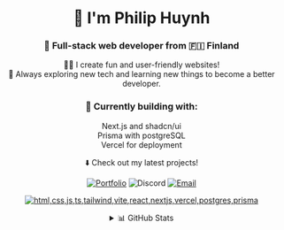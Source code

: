 <div align="center">

# 👋 I'm Philip Huynh

### 🦊 Full-stack web developer from 🇫🇮 Finland

</div>

<div align="center">

👨‍💻 I create fun and user-friendly websites! <br>🚀 Always exploring new tech and learning new things to become a better developer.

### 🔨 Currently building with:

Next.js and shadcn/ui<br>
Prisma with postgreSQL<br>
Vercel for deployment

⬇️ Check out my latest projects!

</div>

<div align="center">

[![Portfolio](https://img.shields.io/badge/Portfolio-000000?style=for-the-badge&logo=firefox)](https://wolfey.me/)
![Discord](https://img.shields.io/badge/woolfey-7289DA?style=for-the-badge&logo=Discord&logoColor=white)
[![Email](https://img.shields.io/badge/Email-D44638?style=for-the-badge&logo=gmail&logoColor=white)](mailto:hi@wolfey.me)

</div>

<div align="center">

[![html,css,js,ts,tailwind,vite,react,nextjs,vercel,postgres,prisma](https://skillicons.dev/icons?i=html,css,js,ts,tailwind,vite,react,nextjs,vercel,postgres,prisma&perline=6)](https://skillicons.dev)

</div>

<div align="center">

<details>
<summary>📊 GitHub Stats</summary>
<br />
<table>
<tr>
<td>

![Wolfey's Stats](https://github-readme-stats.vercel.app/api?username=Wufler&theme=slateorange&show_icons=true&hide_border=true&count_private=true)

</td>
<td>

![Wolfey's Streak](https://gitstreak.wolfey.me/?user=Wufler&theme=slateorange&hide_border=true)

</td>
</tr>
</table>
<table>
<tr>
<td>

![Wolfey's Top Languages](https://github-readme-stats.vercel.app/api/top-langs/?username=Wufler&theme=slateorange&show_icons=true&hide_border=true&layout=compact)

</td>
</tr>
</table>

</details>
</div>
